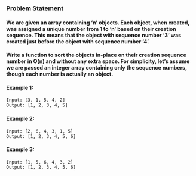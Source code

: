 ### Problem Statement 
#### We are given an array containing ‘n’ objects. Each object, when created, was assigned a unique number from 1 to ‘n’ based on their creation sequence. This means that the object with sequence number ‘3’ was created just before the object with sequence number ‘4’.

#### Write a function to sort the objects in-place on their creation sequence number in O(n) and without any extra space. For simplicity, let’s assume we are passed an integer array containing only the sequence numbers, though each number is actually an object.

#### Example 1:
```
Input: [3, 1, 5, 4, 2]
Output: [1, 2, 3, 4, 5]
```
#### Example 2:
```
Input: [2, 6, 4, 3, 1, 5]
Output: [1, 2, 3, 4, 5, 6]
```
#### Example 3:
```
Input: [1, 5, 6, 4, 3, 2]
Output: [1, 2, 3, 4, 5, 6]
```
